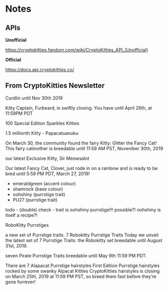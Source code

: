 # Notes

## APIs

**Unofficial**

<https://cryptokitties.fandom.com/wiki/CryptoKitties_API_(Unofficial)>

**Official**

<https://docs.api.cryptokitties.co/>


## From CryptoKitties Newsletter

Curdlin    until Nov 30th 2019

Kitty Captain, Furbeard, is swiftly closing. You have until April 26th, at 11:59PM PDT

100 Special Edition Sparkles Kitties

1.5 millionth Kitty - Papacatuanuku

On March 30, the community found the fairy Kitty: Glitter the Fancy Cat!
This fairy catmother is breedable until 11:59 AM PST, November 30th, 2019

our latest Exclusive Kitty, Sir Meowsalot

Our latest Fancy Cat, Clover,
just rode in on a rainbow and is ready
to be bred until 5:59 PM PDT, March 27, 2019!

- emeraldgreen (accent colour)
- shamrock (base colour)
- oohshiny (purrstige trait)
- PU27 (purrstige trait)

todo - (double) check - trait is oohshiny purrstige!!! possible?! oohshiny is itself a recipe?!




RoboKitty Purrstiges

a new set of Purrstige traits. 7 Robokitty Purrstige Traits
Today we unveil the latest set of 7 Purrstige Traits: the Robokitty set
breedable until August 31st, 2019.

seven Pirate Purrstige Traits breedable until May 9th 11:59 PM PDT.

There are 7 Alapacat Purrstige hairstyles
First Edition Purrstige hairstyles rocked by some swanky Alpacat Kitties
CryptoKitties hairstyles is closing on March 25th, 2019 at 11:59 PM PST,
so breed them fast before they’re gone furrever!

